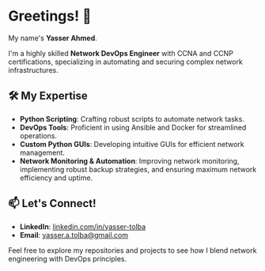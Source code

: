 # Greetings! 👋

My name's **Yasser Ahmed**.

I'm a highly skilled **Network DevOps Engineer** with CCNA and CCNP certifications, specializing in automating and securing complex network infrastructures. 

## 🛠️ My Expertise
- **Python Scripting**: Crafting robust scripts to automate network tasks.
- **DevOps Tools**: Proficient in using Ansible and Docker for streamlined operations.
- **Custom Python GUIs**: Developing intuitive GUIs for efficient network management.
- **Network Monitoring & Automation**: Improving network monitoring, implementing robust backup strategies, and ensuring maximum network efficiency and uptime.

## 📫 Let's Connect!
- **LinkedIn**: [linkedin.com/in/yasser-tolba](https://linkedin.com/in/yasser-tolba)
- **Email**: [yasser.a.tolba@gmail.com](mailto:yasser.a.tolba@gmail.com)

Feel free to explore my repositories and projects to see how I blend network engineering with DevOps principles.
